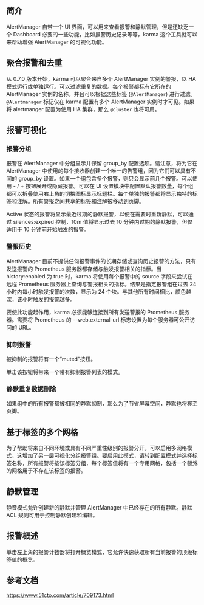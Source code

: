 
## 简介

AlertManager 自带一个 UI 界面，可以用来查看报警和静默管理，但是还缺乏一个 Dashboard 必要的一些功能，比如报警历史记录等等，karma 这个工具就可以来帮助增强 AlertManager 的可视化功能。

## 聚合报警和去重

从 0.7.0 版本开始，karma 可以聚合来自多个 AlertManager 实例的警报，以 HA 模式运行或单独运行。可以过滤重复的数据。每个报警都标有它所在的 AlertManager 实例的名称，并且可以根据这些标签 (`@AlertManager`) 进行过滤。`@Alertmanager` 标记仅在 karma 配置有多个 AlertManager 实例时才可见。如果将 alertmanger 配置为使用 HA 集群，那么 `@cluster` 也将可用。

## 报警可视化

### 报警分组

报警在 AlertManager 中分组显示并保留 group_by 配置选项。请注意，将为它在 AlertManager 中使用的每个接收器创建一个唯一的告警组，因为它们可以具有不同的 group_by 设置。如果一个组包含多个报警，则只会显示前几个报警。可以使用 - / + 按钮展开或隐藏报警。可以在 UI 设置模块中配置默认报警数量，每个组都可以折叠使用右上角的切换图标显示标题栏。每个单独的报警都将显示独特的标签和注解。所有警报之间共享的标签和注解被移动到页脚。

Active 状态的报警将显示最近过期的静默报警，以便在需要时重新静默，可以通过 silences:expired 控制，10m 值将显示过去 10 分钟内过期的静默报警，但仅适用于 10 分钟前开始触发的报警。

### 警报历史

AlertManager 目前不提供任何报警事件的长期存储或查询历史报警的方法，只有发送报警的 Prometheus 服务器都存储与触发报警相关的指标。当 history:enabled 为 true 时，karma 将使用每个报警中的 source 字段来尝试在远程 Prometheus 服务器上查询与警报相关的指标。结果是指定报警组在过去 24 小时内每小时触发报警的次数，显示为 24 个块。与其他所有时间相比，颜色越深，该小时触发的报警越多。

要使此功能起作用，karma 必须能够连接到所有发送警报的 Prometheus 服务器。需要将 Prometheus 的 --web.external-url 标志设置为每个服务器可公开访问的 URL。

### 抑制报警

被抑制的报警将有一个“muted”按钮。

单击该按钮将带来一个带有抑制报警列表的模式。

### 静默重复数据删除

如果组中的所有报警都被相同的静默抑制，那么为了节省屏幕空间，静默也将移至页脚。

## 基于标签的多个网格

为了帮助将来自不同环境或具有不同严重性级别的报警分开，可以启用多网格模式，这增加了另一层可视化分组报警组。要启用此模式，请转到配置模式并选择标签名称，所有报警将按该标签分组，每个标签值将有一个专用网格，包括一个额外的网格用于不存在该标签的报警。

## 静默管理

静音模式允许创建新的静默并管理 AlertManager 中已经存在的所有静默。静默 ACL 规则可用于控制静默创建和编辑。

## 报警概述

单击左上角的报警计数器将打开概览模式，它允许快速获取所有当前报警的顶级标签值的概览。

## 参考文档

<https://www.51cto.com/article/709173.html>
